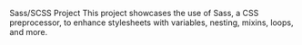 Sass/SCSS Project
This project showcases the use of Sass, a CSS preprocessor, to enhance stylesheets with variables, nesting, mixins, loops, and more.
